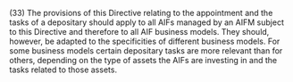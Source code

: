 (33) The provisions of this Directive relating to the appointment and the tasks of a depositary should apply to all AIFs managed by an AIFM subject to this Directive and therefore to all AIF business models. They should, however, be adapted to the specificities of different business models. For some business models certain depositary tasks are more relevant than for others, depending on the type of assets the AIFs are investing in and the tasks related to those assets.